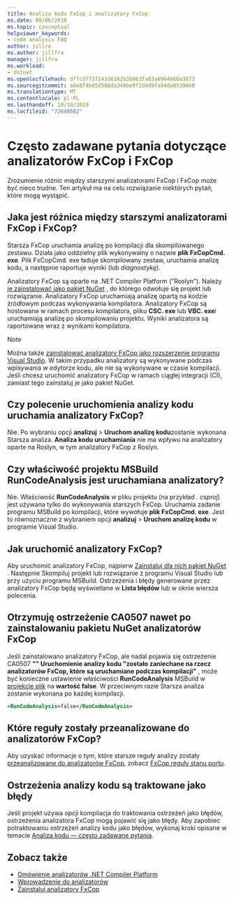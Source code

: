 ```yaml
---
title: Analiza kodu FxCop i analizatory FxCop
ms.date: 09/06/2018
ms.topic: conceptual
helpviewer_keywords:
- code analysis FAQ
author: jillre
ms.author: jillfra
manager: jillfra
ms.workload:
- dotnet
ms.openlocfilehash: dffc3773714336162b3b863fa03a6964b68a3673
ms.sourcegitcommit: a8e8f4bd5d508da34bbe9f2d4d9fa94da0539de0
ms.translationtype: MT
ms.contentlocale: pl-PL
ms.lasthandoff: 10/19/2019
ms.locfileid: "72649582"
---
```

# <a name="frequently-asked-questions-about-fxcop-and-fxcop-analyzers"></a>Często zadawane pytania dotyczące analizatorów FxCop i FxCop

Zrozumienie różnic między starszymi analizatorami FxCop i FxCop może być nieco trudne. Ten artykuł ma na celu rozwiązanie niektórych pytań, które mogą wystąpić.

## <a name="whats-the-difference-between-legacy-fxcop-and-fxcop-analyzers"></a>Jaka jest różnica między starszymi analizatorami FxCop i FxCop?

Starsza FxCop uruchamia analizę po kompilacji dla skompilowanego zestawu. Działa jako oddzielny plik wykonywalny o nazwie **plik FxCopCmd. exe**. Plik FxCopCmd. exe ładuje skompilowany zestaw, uruchamia analizę kodu, a następnie raportuje wyniki (lub *diagnostykę*).

Analizatory FxCop są oparte na .NET Compiler Platform ("Roslyn"). Należy [je zainstalować jako pakiet NuGet](install-fxcop-analyzers.md#nuget-package) , do którego odwołuje się projekt lub rozwiązanie. Analizatory FxCop uruchamiają analizę opartą na kodzie źródłowym podczas wykonywania kompilatora. Analizatory FxCop są hostowane w ramach procesu kompilatora, pliku **CSC. exe** lub **VBC. exe**i uruchamiają analizę po skompilowaniu projektu. Wyniki analizatora są raportowane wraz z wynikami kompilatora.

> [!NOTE]
> Można także [zainstalować analizatory FxCop jako rozszerzenie programu Visual Studio](install-fxcop-analyzers.md#vsix). W takim przypadku analizatory są wykonywane podczas wpisywania w edytorze kodu, ale nie są wykonywane w czasie kompilacji. Jeśli chcesz uruchomić analizatory FxCop w ramach ciągłej integracji (CI), zamiast tego zainstaluj je jako pakiet NuGet.

## <a name="does-the-run-code-analysis-command-run-fxcop-analyzers"></a>Czy polecenie uruchomienia analizy kodu uruchamia analizatory FxCop?

Nie. Po wybraniu opcji **analizuj**  > **Uruchom analizę kodu**zostanie wykonana Starsza analiza. **Analiza kodu uruchamiania** nie ma wpływu na analizatory oparte na Roslyn, w tym analizatory FxCop z Roslyn.

## <a name="does-the-runcodeanalysis-msbuild-project-property-run-analyzers"></a>Czy właściwość projektu MSBuild RunCodeAnalysis jest uruchamiana analizatory?

Nie. Właściwość **RunCodeAnalysis** w pliku projektu (na przykład *. csproj*) jest używana tylko do wykonywania starszych FxCop. Uruchamia zadanie programu MSBuild po kompilacji, które wywołuje **plik FxCopCmd. exe**. Jest to równoznaczne z wybraniem opcji **analizuj**  > **Uruchom analizę kodu** w programie Visual Studio.

## <a name="so-how-do-i-run-fxcop-analyzers-then"></a>Jak uruchomić analizatory FxCop?

Aby uruchomić analizatory FxCop, najpierw [Zainstaluj dla nich pakiet NuGet](install-fxcop-analyzers.md) . Następnie Skompiluj projekt lub rozwiązanie z programu Visual Studio lub przy użyciu programu MSBuild. Ostrzeżenia i błędy generowane przez analizatory FxCop będą wyświetlane w **Lista błędów** lub w oknie wiersza polecenia.

## <a name="i-get-warning-ca0507-even-after-ive-installed-the-fxcop-analyzers-nuget-package"></a>Otrzymuję ostrzeżenie CA0507 nawet po zainstalowaniu pakietu NuGet analizatorów FxCop

Jeśli zainstalowano analizatory FxCop, ale nadal pojawia się ostrzeżenie CA0507 **"" Uruchomienie analizy kodu "zostało zaniechane na rzecz analizatorów FxCop, które są uruchamiane podczas kompilacji"** , może być konieczne ustawienie właściwości **RunCodeAnalysis** MSBuild w [projekcie plik](../ide/solutions-and-projects-in-visual-studio.md#project-file) na **wartość false**. W przeciwnym razie Starsza analiza zostanie wykonana po każdej kompilacji.

```xml
<RunCodeAnalysis>false</RunCodeAnalysis>
```

## <a name="which-rules-have-been-ported-to-fxcop-analyzers"></a>Które reguły zostały przeanalizowane do analizatorów FxCop?

Aby uzyskać informacje o tym, które starsze reguły analizy zostały [przeanalizowane do analizatorów FxCop](install-fxcop-analyzers.md), zobacz [FxCop reguły stanu portu](fxcop-rule-port-status.md).

## <a name="code-analysis-warnings-are-treated-as-errors"></a>Ostrzeżenia analizy kodu są traktowane jako błędy

Jeśli projekt używa opcji kompilacja do traktowania ostrzeżeń jako błędów, ostrzeżenia analizatora FxCop mogą pojawić się jako błędy. Aby zapobiec potraktowaniu ostrzeżeń analizy kodu jako błędów, wykonaj kroki opisane w temacie [Analiza kodu — często zadawane pytania](../code-quality/analyzers-faq.md#treat-warnings-as-errors).

## <a name="see-also"></a>Zobacz także

- [Omówienie analizatorów .NET Compiler Platform](roslyn-analyzers-overview.md)
- [Wprowadzenie do analizatorów](fxcop-analyzers.yml)
- [Zainstaluj analizatory FxCop](install-fxcop-analyzers.md)
